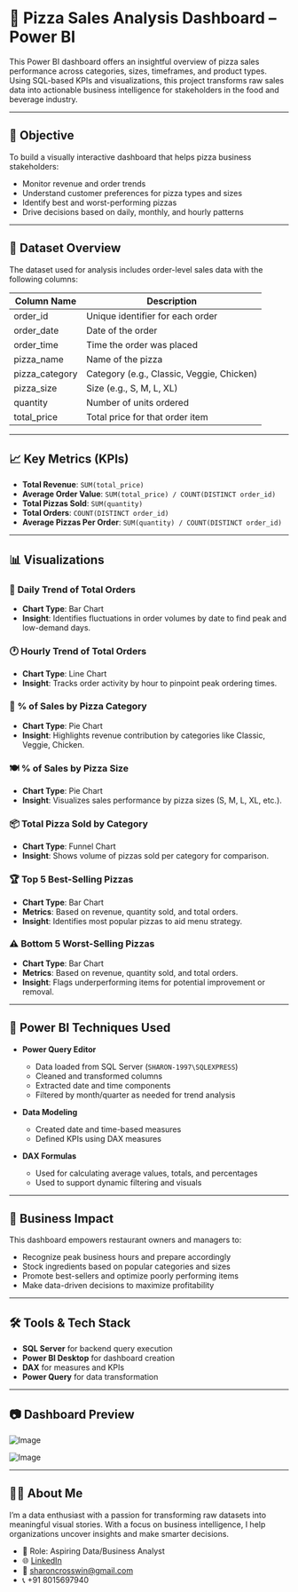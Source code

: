 # 🍕 Pizza Sales Analysis Dashboard – Power BI

This Power BI dashboard offers an insightful overview of pizza sales performance across categories, sizes, timeframes, and product types. Using SQL-based KPIs and visualizations, this project transforms raw sales data into actionable business intelligence for stakeholders in the food and beverage industry.

---

## 📌 Objective

To build a visually interactive dashboard that helps pizza business stakeholders:

* Monitor revenue and order trends
* Understand customer preferences for pizza types and sizes
* Identify best and worst-performing pizzas
* Drive decisions based on daily, monthly, and hourly patterns

---

## 🧾 Dataset Overview

The dataset used for analysis includes order-level sales data with the following columns:

| Column Name     | Description                               |
| --------------- | ----------------------------------------- |
| order\_id       | Unique identifier for each order          |
| order\_date     | Date of the order                         |
| order\_time     | Time the order was placed                 |
| pizza\_name     | Name of the pizza                         |
| pizza\_category | Category (e.g., Classic, Veggie, Chicken) |
| pizza\_size     | Size (e.g., S, M, L, XL)                  |
| quantity        | Number of units ordered                   |
| total\_price    | Total price for that order item           |

---

## 📈 Key Metrics (KPIs)

* **Total Revenue**: `SUM(total_price)`
* **Average Order Value**: `SUM(total_price) / COUNT(DISTINCT order_id)`
* **Total Pizzas Sold**: `SUM(quantity)`
* **Total Orders**: `COUNT(DISTINCT order_id)`
* **Average Pizzas Per Order**: `SUM(quantity) / COUNT(DISTINCT order_id)`

---

## 📊 Visualizations

### 📅 **Daily Trend of Total Orders**

* **Chart Type**: Bar Chart
* **Insight**: Identifies fluctuations in order volumes by date to find peak and low-demand days.

### 🕐 **Hourly Trend of Total Orders**

* **Chart Type**: Line Chart
* **Insight**: Tracks order activity by hour to pinpoint peak ordering times.

### 🍕 **% of Sales by Pizza Category**

* **Chart Type**: Pie Chart
* **Insight**: Highlights revenue contribution by categories like Classic, Veggie, Chicken.

### 🍽️ **% of Sales by Pizza Size**

* **Chart Type**: Pie Chart
* **Insight**: Visualizes sales performance by pizza sizes (S, M, L, XL, etc.).

### 📦 **Total Pizza Sold by Category**

* **Chart Type**: Funnel Chart
* **Insight**: Shows volume of pizzas sold per category for comparison.

### 🏆 **Top 5 Best-Selling Pizzas**

* **Chart Type**: Bar Chart
* **Metrics**: Based on revenue, quantity sold, and total orders.
* **Insight**: Identifies most popular pizzas to aid menu strategy.

### ⚠️ **Bottom 5 Worst-Selling Pizzas**

* **Chart Type**: Bar Chart
* **Metrics**: Based on revenue, quantity sold, and total orders.
* **Insight**: Flags underperforming items for potential improvement or removal.

---

## 🧠 Power BI Techniques Used

* **Power Query Editor**

  * Data loaded from SQL Server (`SHARON-1997\SQLEXPRESS`)
  * Cleaned and transformed columns
  * Extracted date and time components
  * Filtered by month/quarter as needed for trend analysis

* **Data Modeling**

  * Created date and time-based measures
  * Defined KPIs using DAX measures

* **DAX Formulas**

  * Used for calculating average values, totals, and percentages
  * Used to support dynamic filtering and visuals

---

## 💼 Business Impact

This dashboard empowers restaurant owners and managers to:

* Recognize peak business hours and prepare accordingly
* Stock ingredients based on popular categories and sizes
* Promote best-sellers and optimize poorly performing items
* Make data-driven decisions to maximize profitability

---

## 🛠️ Tools & Tech Stack

* **SQL Server** for backend query execution
* **Power BI Desktop** for dashboard creation
* **DAX** for measures and KPIs
* **Power Query** for data transformation

---

## 📷 Dashboard Preview

![Image](https://github.com/user-attachments/assets/3cc524b4-0ced-4db9-92e2-a67b2cf2efe5)


![Image](https://github.com/user-attachments/assets/d64e1db9-25c6-4973-8d2d-2195dae9de8c)

---

## 🙋‍♀️ About Me

I’m a data enthusiast with a passion for transforming raw datasets into meaningful visual stories. With a focus on business intelligence, I help organizations uncover insights and make smarter decisions.

* 💼 Role: Aspiring Data/Business Analyst
* 🌐 [LinkedIn](https://www.linkedin.com/in/sharonselvaraj97)
* 📧 [sharoncrosswin@gmail.com](mailto:sharoncrosswin@gmail.com)
* 📞 +91 8015697940
